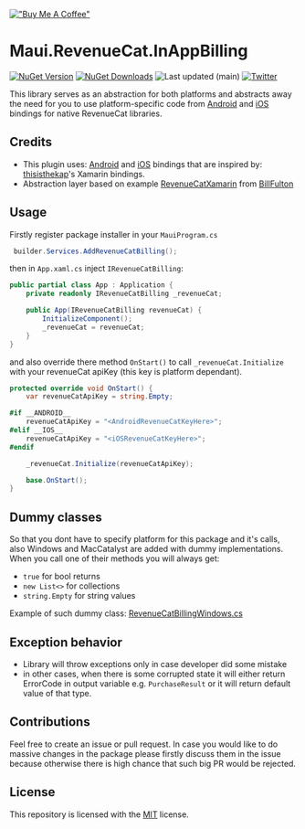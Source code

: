 [!["Buy Me A Coffee"](https://www.buymeacoffee.com/assets/img/custom_images/orange_img.png)](https://www.buymeacoffee.com/kebechet)

# Maui.RevenueCat.InAppBilling
[![NuGet Version](https://img.shields.io/nuget/v/Kebechet.Maui.RevenueCat.InAppBilling)](https://www.nuget.org/packages/Kebechet.Maui.RevenueCat.InAppBilling/)
[![NuGet Downloads](https://img.shields.io/nuget/dt/Kebechet.Maui.RevenueCat.InAppBilling)](https://www.nuget.org/packages/Kebechet.Maui.RevenueCat.InAppBilling/)
![Last updated (main)](https://img.shields.io/github/last-commit/Kebechet/Maui.RevenueCat.InAppBilling/main?label=last%20updated)
[![Twitter](https://img.shields.io/twitter/url/https/twitter.com/samuel_sidor.svg?style=social&label=Follow%20samuel_sidor)](https://x.com/samuel_sidor)

This library serves as an abstraction for both platforms and abstracts away the need for you to use platform-specific code from [Android](https://github.com/Kebechet/Maui.RevenueCat.InAppBilling/tree/main/src/Maui.RevenueCat.Android) and [iOS](https://github.com/Kebechet/Maui.RevenueCat.InAppBilling/tree/main/src/Maui.RevenueCat.iOS) bindings for native RevenueCat libraries.

## Credits
- This plugin uses: [Android](https://github.com/Kebechet/Maui.RevenueCat.InAppBilling/tree/main/src/Maui.RevenueCat.Android) and [iOS](https://github.com/Kebechet/Maui.RevenueCat.InAppBilling/tree/main/src/Maui.RevenueCat.iOS) bindings that are inspired by: [thisisthekap](https://github.com/thisisthekap)'s Xamarin bindings.
- Abstraction layer based on example [RevenueCatXamarin](https://github.com/BillFulton/RevenueCatXamarin) from [BillFulton](https://github.com/BillFulton)

## Usage
Firstly register package installer in your `MauiProgram.cs`
```csharp
 builder.Services.AddRevenueCatBilling();
```

then in `App.xaml.cs` inject `IRevenueCatBilling`:
```csharp
public partial class App : Application {
    private readonly IRevenueCatBilling _revenueCat;

    public App(IRevenueCatBilling revenueCat) {
        InitializeComponent();
        _revenueCat = revenueCat;
    }
}
```
and also override there method `OnStart()` to call `_revenueCat.Initialize` with your revenueCat apiKey (this key is platform dependant).

```csharp
protected override void OnStart() {
    var revenueCatApiKey = string.Empty;

#if __ANDROID__
    revenueCatApiKey = "<AndroidRevenueCatKeyHere>";
#elif __IOS__
    revenueCatApiKey = "<iOSRevenueCatKeyHere>";
#endif

    _revenueCat.Initialize(revenueCatApiKey);

    base.OnStart();
}
```

## Dummy classes

So that you dont have to specify platform for this package and it's calls, also Windows and MacCatalyst are added with dummy implementations. When you call one of their methods you will always get:
- `true` for bool returns
- `new List<>` for collections
- `string.Empty` for string values

Example of such dummy class: [RevenueCatBillingWindows.cs](Maui.RevenueCat.InAppBilling/Platforms/Windows/RevenueCatBillingWindows.cs)

## Exception behavior
- Library will throw exceptions only in case developer did some mistake
- in other cases, when there is some corrupted state it will either return ErrorCode in output variable e.g. `PurchaseResult` or it will return default value of that type.

## Contributions
Feel free to create an issue or pull request. In case you would like to do massive changes in the package please firstly discuss them in the issue because otherwise there is high chance that such big PR would be rejected.

## License
This repository is licensed with the [MIT](LICENSE.txt) license.
